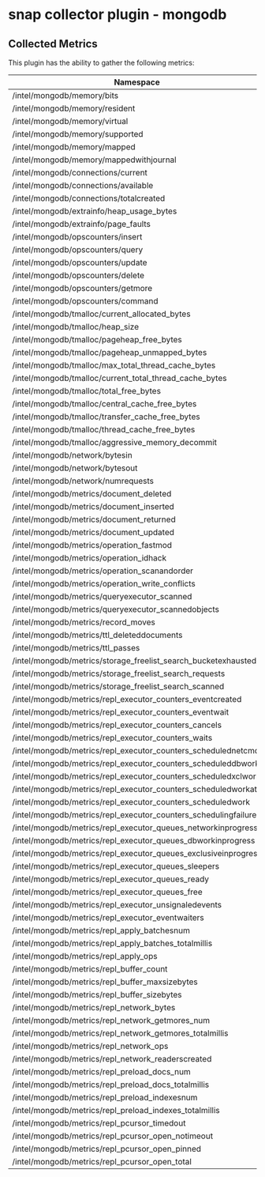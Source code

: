 # snap collector plugin - mongodb

## Collected Metrics
This plugin has the ability to gather the following metrics:

Namespace | Type
----------|-----------------------
/intel/mongodb/memory/bits | int
/intel/mongodb/memory/resident | int
/intel/mongodb/memory/virtual | int
/intel/mongodb/memory/supported | int
/intel/mongodb/memory/mapped | int
/intel/mongodb/memory/mappedwithjournal | int
/intel/mongodb/connections/current | int
/intel/mongodb/connections/available | int
/intel/mongodb/connections/totalcreated | int
/intel/mongodb/extrainfo/heap_usage_bytes | int
/intel/mongodb/extrainfo/page_faults | int
/intel/mongodb/opscounters/insert | int
/intel/mongodb/opscounters/query | int
/intel/mongodb/opscounters/update | int
/intel/mongodb/opscounters/delete | int
/intel/mongodb/opscounters/getmore | int
/intel/mongodb/opscounters/command | int
/intel/mongodb/tmalloc/current_allocated_bytes | int
/intel/mongodb/tmalloc/heap_size | int
/intel/mongodb/tmalloc/pageheap_free_bytes | int
/intel/mongodb/tmalloc/pageheap_unmapped_bytes | int
/intel/mongodb/tmalloc/max_total_thread_cache_bytes | int
/intel/mongodb/tmalloc/current_total_thread_cache_bytes | int
/intel/mongodb/tmalloc/total_free_bytes | int
/intel/mongodb/tmalloc/central_cache_free_bytes | int
/intel/mongodb/tmalloc/transfer_cache_free_bytes | int
/intel/mongodb/tmalloc/thread_cache_free_bytes | int
/intel/mongodb/tmalloc/aggressive_memory_decommit | int
/intel/mongodb/network/bytesin | int
/intel/mongodb/network/bytesout | int
/intel/mongodb/network/numrequests | int
/intel/mongodb/metrics/document_deleted | int
/intel/mongodb/metrics/document_inserted | int
/intel/mongodb/metrics/document_returned | int
/intel/mongodb/metrics/document_updated | int
/intel/mongodb/metrics/operation_fastmod | int
/intel/mongodb/metrics/operation_idhack | int
/intel/mongodb/metrics/operation_scanandorder | int
/intel/mongodb/metrics/operation_write_conflicts | int
/intel/mongodb/metrics/queryexecutor_scanned | int
/intel/mongodb/metrics/queryexecutor_scannedobjects | int
/intel/mongodb/metrics/record_moves | int
/intel/mongodb/metrics/ttl_deleteddocuments | int
/intel/mongodb/metrics/ttl_passes | int
/intel/mongodb/metrics/storage_freelist_search_bucketexhausted | int
/intel/mongodb/metrics/storage_freelist_search_requests | int
/intel/mongodb/metrics/storage_freelist_search_scanned | int
/intel/mongodb/metrics/repl_executor_counters_eventcreated | int
/intel/mongodb/metrics/repl_executor_counters_eventwait | int
/intel/mongodb/metrics/repl_executor_counters_cancels | int
/intel/mongodb/metrics/repl_executor_counters_waits | int
/intel/mongodb/metrics/repl_executor_counters_schedulednetcmd | int
/intel/mongodb/metrics/repl_executor_counters_scheduleddbwork | int
/intel/mongodb/metrics/repl_executor_counters_scheduledxclwork | int
/intel/mongodb/metrics/repl_executor_counters_scheduledworkat | int
/intel/mongodb/metrics/repl_executor_counters_scheduledwork | int
/intel/mongodb/metrics/repl_executor_counters_schedulingfailures | int
/intel/mongodb/metrics/repl_executor_queues_networkinprogress | int
/intel/mongodb/metrics/repl_executor_queues_dbworkinprogress | int
/intel/mongodb/metrics/repl_executor_queues_exclusiveinprogress | int
/intel/mongodb/metrics/repl_executor_queues_sleepers | int
/intel/mongodb/metrics/repl_executor_queues_ready | int
/intel/mongodb/metrics/repl_executor_queues_free | int
/intel/mongodb/metrics/repl_executor_unsignaledevents | int
/intel/mongodb/metrics/repl_executor_eventwaiters | int
/intel/mongodb/metrics/repl_apply_batchesnum | int
/intel/mongodb/metrics/repl_apply_batches_totalmillis | int
/intel/mongodb/metrics/repl_apply_ops | int
/intel/mongodb/metrics/repl_buffer_count | int
/intel/mongodb/metrics/repl_buffer_maxsizebytes | int
/intel/mongodb/metrics/repl_buffer_sizebytes | int
/intel/mongodb/metrics/repl_network_bytes | int
/intel/mongodb/metrics/repl_network_getmores_num | int
/intel/mongodb/metrics/repl_network_getmores_totalmillis | int
/intel/mongodb/metrics/repl_network_ops | int
/intel/mongodb/metrics/repl_network_readerscreated | int
/intel/mongodb/metrics/repl_preload_docs_num | int
/intel/mongodb/metrics/repl_preload_docs_totalmillis | int
/intel/mongodb/metrics/repl_preload_indexesnum | int
/intel/mongodb/metrics/repl_preload_indexes_totalmillis | int
/intel/mongodb/metrics/repl_pcursor_timedout | int
/intel/mongodb/metrics/repl_pcursor_open_notimeout | int
/intel/mongodb/metrics/repl_pcursor_open_pinned | int
/intel/mongodb/metrics/repl_pcursor_open_total | int
